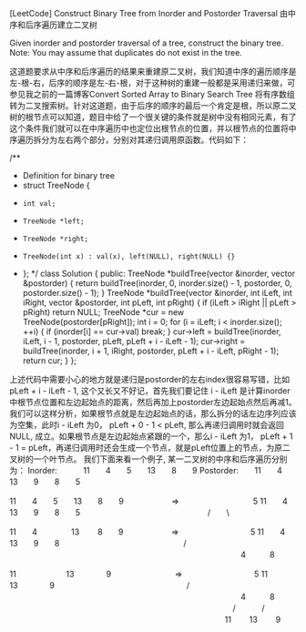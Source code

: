 [LeetCode] Construct Binary Tree from Inorder and Postorder Traversal 由中序和后序遍历建立二叉树 

 
Given inorder and postorder traversal of a tree, construct the binary tree.
Note:
You may assume that duplicates do not exist in the tree. 
 
这道题要求从中序和后序遍历的结果来重建原二叉树，我们知道中序的遍历顺序是左-根-右，后序的顺序是左-右-根，对于这种树的重建一般都是采用递归来做，可参见我之前的一篇博客Convert Sorted Array to Binary Search Tree 将有序数组转为二叉搜索树。针对这道题，由于后序的顺序的最后一个肯定是根，所以原二叉树的根节点可以知道，题目中给了一个很关键的条件就是树中没有相同元素，有了这个条件我们就可以在中序遍历中也定位出根节点的位置，并以根节点的位置将中序遍历拆分为左右两个部分，分别对其递归调用原函数。代码如下：
 

/**
 * Definition for binary tree
 * struct TreeNode {
 *     int val;
 *     TreeNode *left;
 *     TreeNode *right;
 *     TreeNode(int x) : val(x), left(NULL), right(NULL) {}
 * };
 */
class Solution {
public:
    TreeNode *buildTree(vector<int> &inorder, vector<int> &postorder) {
        return buildTree(inorder, 0, inorder.size() - 1, postorder, 0, postorder.size() - 1);
    }
    TreeNode *buildTree(vector<int> &inorder, int iLeft, int iRight, vector<int> &postorder, int pLeft, int pRight) {
        if (iLeft > iRight || pLeft > pRight) return NULL;
        TreeNode *cur = new TreeNode(postorder[pRight]);
        int i = 0;
        for (i = iLeft; i < inorder.size(); ++i) {
            if (inorder[i] == cur->val) break;
        }
        cur->left = buildTree(inorder, iLeft, i - 1, postorder, pLeft, pLeft + i - iLeft - 1);
        cur->right = buildTree(inorder, i + 1, iRight, postorder, pLeft + i - iLeft, pRight - 1);
        return cur;
    }
};

上述代码中需要小心的地方就是递归是postorder的左右index很容易写错，比如 pLeft + i - iLeft - 1, 这个又长又不好记，首先我们要记住 i - iLeft 是计算inorder中根节点位置和左边起始点的距离，然后再加上postorder左边起始点然后再减1。我们可以这样分析，如果根节点就是左边起始点的话，那么拆分的话左边序列应该为空集，此时i - iLeft 为0， pLeft + 0 - 1 < pLeft, 那么再递归调用时就会返回NULL, 成立。如果根节点是左边起始点紧跟的一个，那么i - iLeft 为1， pLeft + 1 - 1 = pLeft，再递归调用时还会生成一个节点，就是pLeft位置上的节点，为原二叉树的一个叶节点。
我们下面来看一个例子, 某一二叉树的中序和后序遍历分别为：
Inorder:　　 　11　　4　　5　　13　　8　　9
Postorder:　　11　　4　　13　　9　　8　　5　　
 
11　　4　　5　　13　　8　　9　　　　　　=>　　　　　　　　　 5
11　　4　　13　　9　　8　　5　　　　　　　　　　　　　　　　/　　\
 
11　　4　　 　　13　　 8　　9　　　　　　=>　　　　　　　　　5
11　　4　　　　 13　　9　　8　　 　　　　　　　　　　　　　  /　　\
　　　　　　　　　　　　　　　　　　　　　　　　　　　　　4　　　8
 
11　　　　 　　13　　　　9　　　　　　　　=>　　　　　　　　　5
11　　　　　　 13　　　　9　　　　 　　　　　　　　　　　　   /　　\
　　　　　　　　　　　　　　　　　　　　　　　　　　　　　4　　　8
　　　　　　　　　　　　　　　　　　　　　　　　　　　　/　　　 /     \
　　　　　　　　　　　　　　　　　　　　　　　　　　　11　　  13　　  9